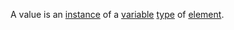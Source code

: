 A value is an [instance](https://github.com/gcassel/Modular-Organization-Terminology/blob/master/terms/instance.md) of a [variable](https://github.com/gcassel/Modular-Organization-Terminology/blob/master/terms/variable.md) [type](https://github.com/gcassel/Modular-Organization-Terminology/blob/master/terms/type.md) of [element](https://github.com/gcassel/Modular-Organization-Terminology/blob/master/terms/element.md).
